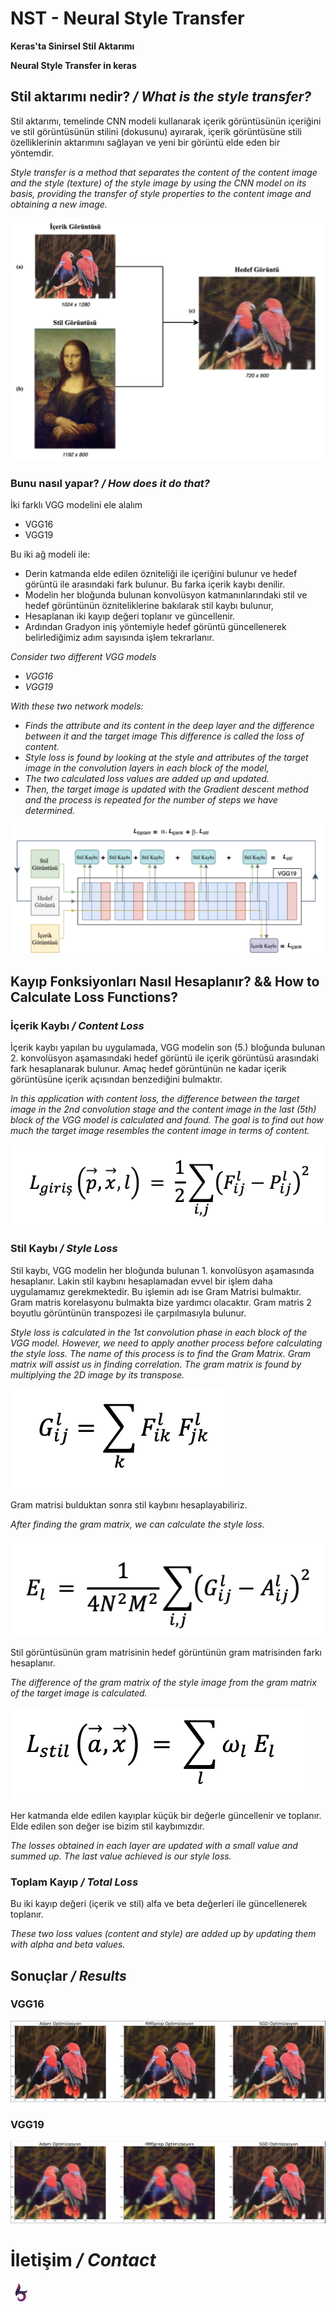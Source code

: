 # NST - Neural Style Transfer
 <b>Keras'ta Sinirsel Stil Aktarımı</b>

 <b>Neural Style Transfer in keras</b>

## Stil aktarımı nedir? <i>/ What is the style transfer?</i>
Stil aktarımı, temelinde CNN modeli kullanarak içerik görüntüsünün içeriğini ve stil görüntüsünün stilini (dokusunu) ayırarak, içerik görüntüsüne stili özelliklerinin aktarımını sağlayan ve yeni bir görüntü elde eden bir yöntemdir.

<i>Style transfer is a method that separates the content of the content image and the style (texture) of the style image by using the CNN model on its basis, providing the transfer of style properties to the content image and obtaining a new image.</i>

![](./assets/nst_mantik.png)

### Bunu nasıl yapar? <i>/ How does it do that? </i>
İki farklı VGG modelini ele alalım

  - VGG16
  - VGG19

Bu iki ağ modeli ile:
  - Derin katmanda elde edilen özniteliği ile içeriğini bulunur ve hedef görüntü ile arasındaki fark bulunur. Bu farka içerik kaybı denilir.
  - Modelin her bloğunda bulunan konvolüsyon katmanınlarındaki stil ve hedef görüntünün özniteliklerine bakılarak stil kaybı bulunur,
  - Hesaplanan iki kayıp değeri toplanır ve güncellenir.
  - Ardından Gradyon iniş yöntemiyle hedef görüntü güncellenerek belirlediğimiz adım sayısında işlem tekrarlanır.
  
<i>Consider two different VGG models

  - VGG16
  - VGG19

With these two network models:
  - Finds the attribute and its content in the deep layer and the difference between it and the target image This difference is called the loss of content.
  - Style loss is found by looking at the style and attributes of the target image in the convolution layers in each block of the model,
  - The two calculated loss values are added up and updated.
  - Then, the target image is updated with the Gradient descent method and the process is repeated for the number of steps we have determined.</i>
  
![](./assets/nst.png)

## Kayıp Fonksiyonları Nasıl Hesaplanır? && How to Calculate Loss Functions?
### İçerik Kaybı <i>/ Content Loss </i>
İçerik kaybı yapılan bu uygulamada, VGG modelin son (5.) bloğunda bulunan 2. konvolüsyon aşamasındaki hedef görüntü ile içerik görüntüsü arasındaki fark hesaplanarak bulunur. Amaç hedef görüntünün ne kadar içerik görüntüsüne içerik açısından benzediğini bulmaktır.

<i>In this application with content loss, the difference between the target image in the 2nd convolution stage and the content image in the last (5th) block of the VGG model is calculated and found. The goal is to find out how much the target image resembles the content image in terms of content.</i>

![](./assets/l_content.png)

### Stil Kaybı <i>/ Style Loss </i>
Stil kaybı, VGG modelin her bloğunda bulunan 1. konvolüsyon aşamasında hesaplanır. Lakin stil kaybını hesaplamadan evvel bir işlem daha uygulamamız gerekmektedir. Bu işlemin adı ise Gram Matrisi bulmaktır. Gram matris korelasyonu bulmakta bize yardımcı olacaktır. 
Gram matris 2 boyutlu görüntünün transpozesi ile çarpılmasıyla bulunur.

<i>Style loss is calculated in the 1st convolution phase in each block of the VGG model. However, we need to apply another process before calculating the style loss. The name of this process is to find the Gram Matrix. Gram matrix will assist us in finding correlation.
The gram matrix is found by multiplying the 2D image by its transpose.</i>

![](./assets/gram_matrix.png)

Gram matrisi bulduktan sonra stil kaybını hesaplayabiliriz.

<i>After finding the gram matrix, we can calculate the style loss.</i>

![](./assets/l_style_1.png)

Stil görüntüsünün gram matrisinin hedef görüntünün gram matrisinden farkı hesaplanır.

<i>The difference of the gram matrix of the style image from the gram matrix of the target image is calculated.</i>

![](./assets/l_style_2.png)

Her katmanda elde edilen kayıplar küçük bir değerle güncellenir ve toplanır. Elde edilen son değer ise bizim stil kaybımızdır.

<i>The losses obtained in each layer are updated with a small value and summed up. The last value achieved is our style loss.</i>

### Toplam Kayıp <i>/ Total Loss </i>
Bu iki kayıp değeri (içerik ve stil) alfa ve beta değerleri ile güncellenerek toplanır.

<i>These two loss values (content and style) are added up by updating them with alpha and beta values.</i>

## Sonuçlar <i>/ Results </i>
### VGG16
![](./assets/vgg16.png)

### VGG19
![](./assets/vgg19.png)



# İletişim <i>/ Contact </i>

 [![contact](./assets/batukar.png)](http://batukar.me)
